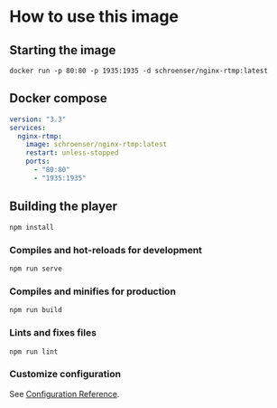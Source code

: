 # How to use this image

## Starting the image
```shell
docker run -p 80:80 -p 1935:1935 -d schroenser/nginx-rtmp:latest
```

## Docker compose
```yaml
version: "3.3"
services:
  nginx-rtmp:
    image: schroenser/nginx-rtmp:latest
    restart: unless-stopped
    ports:
      - "80:80"
      - "1935:1935"
```

## Building the player
```
npm install
```

### Compiles and hot-reloads for development
```
npm run serve
```

### Compiles and minifies for production
```
npm run build
```

### Lints and fixes files
```
npm run lint
```

### Customize configuration
See [Configuration Reference](https://cli.vuejs.org/config/).
